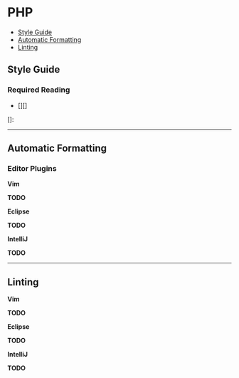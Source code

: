# PHP

 - [Style Guide](#style-guide)
 - [Automatic Formatting](#automatic-formatting)
 - [Linting](#linting)

## Style Guide

### Required Reading

 - [][]

[]: 

- - -

## Automatic Formatting

### Editor Plugins

**Vim**

**TODO**

**Eclipse**

**TODO**

**IntelliJ**

**TODO**

- - -

## Linting

**Vim**

**TODO**

**Eclipse**

**TODO**

**IntelliJ**

**TODO**
